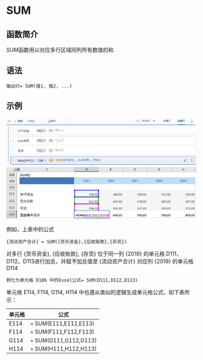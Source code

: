 # SUM

## 函数简介

SUM函数用以对应多行区域同列所有数值的和

## 语法

`输出行= SUM(值1, 值2, ...)`

## 示例

![image](./pic1.png)
![image](./pic2.png)

例如，上表中的公式

`{流动资产合计} = SUM({货币资金},{应收账款},{存货})`

对多行 {货币资金}, {应收账款}, {存货} 位于同一列 {2019} 的单元格 D111，D112，D113进行加总，并赋予加总值至 {流动资产合计} 对应列 {2019} 的单元格 D114

`转化为单元格 D106 中的Excel公式= SUM(D111,D112,D113)`

单元格 E114, F114, G114, H114 中也遵从类似的逻辑生成单元格公式，如下表所示：

| 单元格 | 公式               |
| ------ | ------------------ |
| E114     | = SUM(E111,E112,E113) |
| F114     | = SUM(F111,F112,F113) |
| G114     | = SUM(G111,G112,G113) |
| H114     | = SUM(H111,H112,H113) |